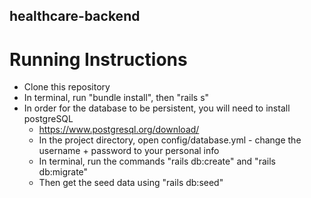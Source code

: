 ## healthcare-backend
# Running Instructions
   - Clone this repository
   - In terminal, run "bundle install", then "rails s"
   - In order for the database to be persistent, you will need to install postgreSQL
      - https://www.postgresql.org/download/
      - In the project directory, open config/database.yml - change the username + password to your personal info
      - In terminal, run the commands "rails db:create" and "rails db:migrate"
      - Then get the seed data using "rails db:seed"
